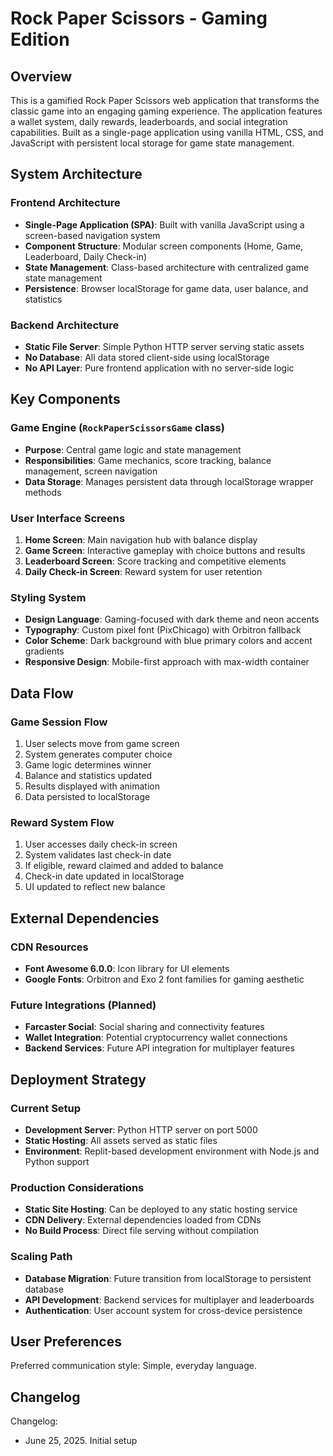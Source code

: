 # Rock Paper Scissors - Gaming Edition

## Overview

This is a gamified Rock Paper Scissors web application that transforms the classic game into an engaging gaming experience. The application features a wallet system, daily rewards, leaderboards, and social integration capabilities. Built as a single-page application using vanilla HTML, CSS, and JavaScript with persistent local storage for game state management.

## System Architecture

### Frontend Architecture
- **Single-Page Application (SPA)**: Built with vanilla JavaScript using a screen-based navigation system
- **Component Structure**: Modular screen components (Home, Game, Leaderboard, Daily Check-in)
- **State Management**: Class-based architecture with centralized game state management
- **Persistence**: Browser localStorage for game data, user balance, and statistics

### Backend Architecture
- **Static File Server**: Simple Python HTTP server serving static assets
- **No Database**: All data stored client-side using localStorage
- **No API Layer**: Pure frontend application with no server-side logic

## Key Components

### Game Engine (`RockPaperScissorsGame` class)
- **Purpose**: Central game logic and state management
- **Responsibilities**: Game mechanics, score tracking, balance management, screen navigation
- **Data Storage**: Manages persistent data through localStorage wrapper methods

### User Interface Screens
1. **Home Screen**: Main navigation hub with balance display
2. **Game Screen**: Interactive gameplay with choice buttons and results
3. **Leaderboard Screen**: Score tracking and competitive elements
4. **Daily Check-in Screen**: Reward system for user retention

### Styling System
- **Design Language**: Gaming-focused with dark theme and neon accents
- **Typography**: Custom pixel font (PixChicago) with Orbitron fallback
- **Color Scheme**: Dark background with blue primary colors and accent gradients
- **Responsive Design**: Mobile-first approach with max-width container

## Data Flow

### Game Session Flow
1. User selects move from game screen
2. System generates computer choice
3. Game logic determines winner
4. Balance and statistics updated
5. Results displayed with animation
6. Data persisted to localStorage

### Reward System Flow
1. User accesses daily check-in screen
2. System validates last check-in date
3. If eligible, reward claimed and added to balance
4. Check-in date updated in localStorage
5. UI updated to reflect new balance

## External Dependencies

### CDN Resources
- **Font Awesome 6.0.0**: Icon library for UI elements
- **Google Fonts**: Orbitron and Exo 2 font families for gaming aesthetic

### Future Integrations (Planned)
- **Farcaster Social**: Social sharing and connectivity features
- **Wallet Integration**: Potential cryptocurrency wallet connections
- **Backend Services**: Future API integration for multiplayer features

## Deployment Strategy

### Current Setup
- **Development Server**: Python HTTP server on port 5000
- **Static Hosting**: All assets served as static files
- **Environment**: Replit-based development environment with Node.js and Python support

### Production Considerations
- **Static Site Hosting**: Can be deployed to any static hosting service
- **CDN Delivery**: External dependencies loaded from CDNs
- **No Build Process**: Direct file serving without compilation

### Scaling Path
- **Database Migration**: Future transition from localStorage to persistent database
- **API Development**: Backend services for multiplayer and leaderboards
- **Authentication**: User account system for cross-device persistence

## User Preferences

Preferred communication style: Simple, everyday language.

## Changelog

Changelog:
- June 25, 2025. Initial setup
